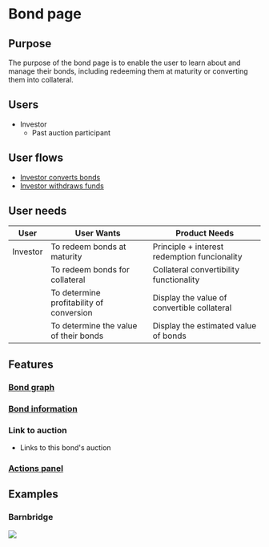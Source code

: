 # Bond page

## Purpose

The purpose of the bond page is to enable the user to learn about and manage their bonds, including redeeming them at maturity or converting them into collateral.

## Users

* Investor
  * Past auction participant

## User flows

* [Investor converts bonds](../../../../spec/user\_flows/investor\_converts\_bonds.md)
* [Investor withdraws funds](../../../../spec/user\_flows/investor\_withdraws\_funds.md)

## User needs

| User     | User Wants                               | Product Needs                                |
| -------- | ---------------------------------------- | -------------------------------------------- |
| Investor | To redeem bonds at maturity              | Principle + interest redemption funcionality |
|          | To redeem bonds for collateral           | Collateral convertibility functionality      |
|          | To determine profitability of conversion | Display the value of convertible collateral  |
|          | To determine the value of their bonds    | Display the estimated value of bonds         |

## Features

### [Bond graph](features/bond\_graph.md)

### [Bond information](features/bond\_information.md)

### Link to auction

* Links to this bond's auction

### [Actions panel](features/actions\_panel.md)

## Examples

### Barnbridge

![](../../../../spec/assets/barnbridge/bond\_page.png)
